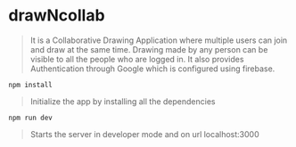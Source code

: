 # drawNcollab
> It is a Collaborative Drawing Application where multiple users can join and draw at the same time. Drawing made by any person can be visible to all the people who are logged in.
> It also provides Authentication through Google which is configured using firebase.

```npm install```
> Initialize the app by installing all the dependencies

```npm run dev```
> Starts the server in developer mode and on url localhost:3000
